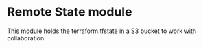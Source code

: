 # Remote State module

This module holds the terraform.tfstate in a S3 bucket to work with collaboration.
